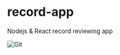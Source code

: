 # record-app
Nodejs &amp; React record reviewing app

![Git](https://user-images.githubusercontent.com/28950440/33171136-c6ff360a-d053-11e7-823a-ad8533fddc68.jpg)
